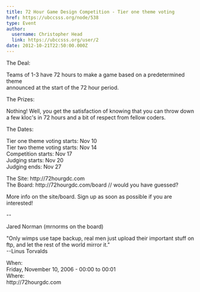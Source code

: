 ```yaml
---
title: 72 Hour Game Design Competition - Tier one theme voting 
href: https://ubccsss.org/node/538
type: Event
author:
  username: Christopher Head
  link: https://ubccsss.org/user/2
date: 2012-10-21T22:50:00.000Z
---
```


<div class="field field-name-body field-type-text-with-summary field-label-hidden"><div class="field-items"><div class="field-item even"><p>The Deal:</p>
<p>Teams of 1-3 have 72 hours to make a game based on a predetermined theme<br>
announced at the start of the 72 hour period.</p>
<p>The Prizes:</p>
<p>Nothing! Well, you get the satisfaction of knowing that you can throw down<br>
a few kloc&apos;s in 72 hours and a bit of respect from fellow coders.</p>
<p>The Dates:</p>
<p>Tier one theme voting starts: Nov 10<br>
Tier two theme voting starts: Nov 14<br>
Competition starts: Nov 17<br>
Judging starts: Nov 20<br>
Judging ends: Nov 27</p>
<p>The Site: http://72hourgdc.com<br>
The Board: http://72hourgdc.com/board // would you have guessed?</p>
<p>More info on the site/board. Sign up as soon as possible if you are<br>
interested!</p>
<p>-- </p>
<p>Jared Norman (mrnorms on the board)</p>
<p>&quot;Only wimps use tape backup, real men just upload their important stuff on<br>
ftp, and let the rest of the world mirror it.&quot;<br>
--Linus Torvalds</p>
</div></div></div><div class="field field-name-field-dates field-type-datetime field-label-above"><div class="field-label">When:&#xA0;</div><div class="field-items"><div class="field-item even"><span class="date-display-single">Friday, November 10, 2006 - <span class="date-display-range"><span class="date-display-start">00:00</span> to <span class="date-display-end">00:01</span></span></span></div></div></div><div class="field field-name-field-location field-type-text field-label-above"><div class="field-label">Where:&#xA0;</div><div class="field-items"><div class="field-item even">http://72hourgdc.com</div></div></div>    <footer>
          </footer>